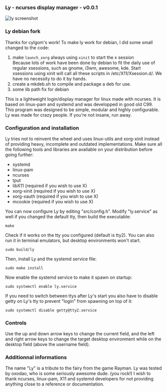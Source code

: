### Ly - ncurses display manager - v0.0.1

![ly screenshot](https://cloud.githubusercontent.com/assets/5473047/26368771/ef4aa91a-3ff2-11e7-8f3e-1b3e3ea67e49.png "ly on st")

### Ly debian fork
Thanks for cylgom's work! To make ly work for debian, I did some small changed to the code:   
1. make `launch_xorg` always using `xinit` to start the x session   
Because lots of work have been done by debian to fit the daily use of 
regular xsessions, such as gnome, i3wm, awesome, kde. Start xsessions using xinit will call all these scripts in /etc/X11/Xsession.d/. We have
no necessity to do it by hands. 
2. create a mkdeb.sh to compile and package a deb for use.
3. some lib path fix for debian

This is a lightweight login/display manager for linux made with ncurses.
It is based on linux-pam and systemd and was developped in good old C99.
This program was designed to be simple, modular and highly configurable.
Ly was made for crazy people. If you're not insane, run away.

### Configuration and installation
Ly tries not to reinvent the wheel and uses linux-utils and xorg-xinit
instead of providing heavy, incomplete and outdated implementations.
Make sure all the following tools and libraries are available on your
distribution before going further:
- systemd
- linux-pam
- ncurses
- tput
- libX11 (required if you wish to use X)
- xorg-xinit (required if you wish to use X)
- xorg-xauth (required if you wish to use X)
- mcookie (required if you wish to use X)

You can now configure Ly by editing "src/config.h". Modify "ly.service"
as well if you changed the default tty, then build the executable:
```
make
```
Check if it works on the tty you configured (default is tty2). You can
also run it in terminal emulators, but desktop environments won't start.
```
sudo build/ly
```
Then, install Ly and the systemd service file:
```
sudo make install
```
Now enable the systemd service to make it spawn on startup:
```
sudo systemctl enable ly.service
```
If you need to switch between ttys after Ly's start you also have to
disable getty on Ly's tty to prevent "login" from spawning on top of it:
```
sudo systemctl disable getty@tty2.service
```

### Controls
Use the up and down arrow keys to change the current field, and the
left and right arrow keys to change the target desktop environment
while on the desktop field (above the username field).

### Additionnal informations
The name "Ly" is a tribute to the fairy from the game Rayman.
Ly was tested by oxodao, who is some seriously awesome dude. (you rock!)
I wish to thank ncurses, linux-pam, X11 and systemd developers for not
providing anything close to a reference or documentation.
